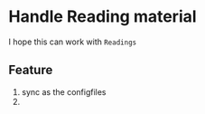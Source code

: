 # Handle Reading material

I hope this can work with `Readings` 

## Feature
1. sync as the configfiles
2. 
